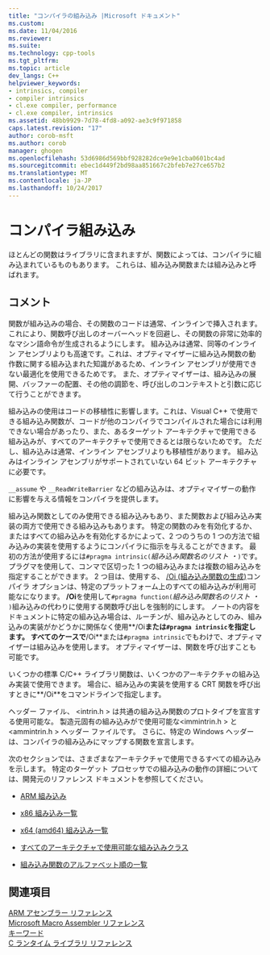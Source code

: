 ```yaml
---
title: "コンパイラの組み込み |Microsoft ドキュメント"
ms.custom: 
ms.date: 11/04/2016
ms.reviewer: 
ms.suite: 
ms.technology: cpp-tools
ms.tgt_pltfrm: 
ms.topic: article
dev_langs: C++
helpviewer_keywords:
- intrinsics, compiler
- compiler intrinsics
- cl.exe compiler, performance
- cl.exe compiler, intrinsics
ms.assetid: 48bb9929-7d78-4fd8-a092-ae3c9f971858
caps.latest.revision: "17"
author: corob-msft
ms.author: corob
manager: ghogen
ms.openlocfilehash: 53d6986d569bbf928282dce9e9e1cba0601bc4ad
ms.sourcegitcommit: ebec1d449f2bd98aa851667c2bfeb7e27ce657b2
ms.translationtype: MT
ms.contentlocale: ja-JP
ms.lasthandoff: 10/24/2017
---
```

# <a name="compiler-intrinsics"></a>コンパイラ組み込み
ほとんどの関数はライブラリに含まれますが、関数によっては、コンパイラに組み込まれているものもあります。 これらは、組み込み関数または組み込みと呼ばれます。  
  
## <a name="remarks"></a>コメント  
 関数が組み込みの場合、その関数のコードは通常、インラインで挿入されます。これにより、関数呼び出しのオーバーヘッドを回避し、その関数の非常に効率的なマシン語命令が生成されるようにします。 組み込みは通常、同等のインライン アセンブリよりも高速です。これは、オプティマイザーに組み込み関数の動作数に関する組み込まれた知識があるため、インライン アセンブリが使用できない最適化を使用できるためです。 また、オプティマイザーは、組み込みの展開、バッファーの配置、その他の調節を、呼び出しのコンテキストと引数に応じて行うことができます。  
  
 組み込みの使用はコードの移植性に影響します。これは、Visual C++ で使用できる組み込み関数が、コードが他のコンパイラでコンパイルされた場合には利用できない場合があったり、また、あるターゲット アーキテクチャで使用できる組み込みが、すべてのアーキテクチャで使用できるとは限らないためです。 ただし、組み込みは通常、インライン アセンブリよりも移植性があります。 組み込みはインライン アセンブリがサポートされていない 64 ビット アーキテクチャに必要です。  
  
 `__assume` や `__ReadWriteBarrier` などの組み込みは、オプティマイザーの動作に影響を与える情報をコンパイラを提供します。  
  
 組み込み関数としてのみ使用できる組み込みもあり、また関数および組み込み実装の両方で使用できる組み込みもあります。 特定の関数のみを有効化するか、またはすべての組み込みを有効化するかによって、2 つのうちの 1 つの方法で組み込みの実装を使用するようにコンパイラに指示を与えることができます。 最初の方法が使用するには`#pragma intrinsic(`*組み込み関数名のリスト ・*`)`です。 プラグマを使用して、コンマで区切った 1 つの組み込みまたは複数の組み込みを指定することができます。 2 つ目は、使用する、 [/Oi (組み込み関数の生成)](../build/reference/oi-generate-intrinsic-functions.md)コンパイラ オプションは、特定のプラットフォーム上のすべての組み込みが利用可能なになります。 **/Oi**を使用して`#pragma function(`*組み込み関数名のリスト ・* `)`組み込みの代わりに使用する関数呼び出しを強制的にします。 ノートの内容をドキュメントに特定の組み込み場合は、ルーチンが、組み込みとしてのみ、組み込みの実装がかどうかに関係なく使用**/Oi**または`#pragma intrinsic`を指定します。 すべてのケースで**/Oi**または`#pragma intrinsic`でもわけで、オプティマイザーは組み込みを使用します。 オプティマイザーは、関数を呼び出すことも可能です。  
  
 いくつかの標準 C/C++ ライブラリ関数は、いくつかのアーキテクチャの組み込み実装で使用できます。 場合に、組み込みの実装を使用する CRT 関数を呼び出すときに**/Oi**をコマンドラインで指定します。  
  
 ヘッダー ファイル、 \<intrin.h > は共通の組み込み関数のプロトタイプを宣言する使用可能な。 製造元固有の組み込みがで使用可能な\<immintrin.h > と\<ammintrin.h > ヘッダー ファイルです。 さらに、特定の Windows ヘッダーは、コンパイラの組み込みにマップする関数を宣言します。  
  
 次のセクションでは、さまざまなアーキテクチャで使用できるすべての組み込みを示します。 特定のターゲット プロセッサでの組み込みの動作の詳細については、開発元のリファレンス ドキュメントを参照してください。  
  
-   [ARM 組み込み](../intrinsics/arm-intrinsics.md)  
  
-   [x86 組み込み一覧](../intrinsics/x86-intrinsics-list.md)  
  
-   [x64 (amd64) 組み込み一覧](../intrinsics/x64-amd64-intrinsics-list.md)  
  
-   [すべてのアーキテクチャで使用可能な組み込みクラス](../intrinsics/intrinsics-available-on-all-architectures.md)  
  
-   [組み込み関数のアルファベット順の一覧](../intrinsics/alphabetical-listing-of-intrinsic-functions.md)  
  
## <a name="see-also"></a>関連項目  
 [ARM アセンブラー リファレンス](../assembler/arm/arm-assembler-reference.md)   
 [Microsoft Macro Assembler リファレンス](../assembler/masm/microsoft-macro-assembler-reference.md)   
 [キーワード](../cpp/keywords-cpp.md)   
 [C ランタイム ライブラリ リファレンス](../c-runtime-library/c-run-time-library-reference.md)